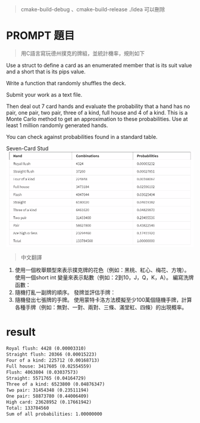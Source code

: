 > cmake-build-debug 、cmake-build-release ./idea 
> 可以刪除
# PROMPT 題目
> 用C語言寫玩德州撲克的牌組，並統計機率，規則如下

Use a struct to define a card as an enumerated member that is its suit value and a short that is its pips value.

Write a function that randomly shuffles the deck.

Submit your work as a text file.

Then deal out 7 card hands and evaluate the probability that a hand has no pair, one pair, two pair, three of a kind, full house and 4 of a kind.  This is a Monte Carlo method to get an approximation to these probabilities.  Use at least 1 million randomly generated hands.

You can check against probabilities found in a standard table.

Seven-Card Stud
![image](./img/1.png)
> 中文翻譯
1. 使用一個枚舉類型來表示撲克牌的花色（例如：黑桃、紅心、梅花、方塊）。使用一個short int 變量來表示點數（例如：2到10，J，Q，K，A）。
   編寫洗牌函數：
2. 隨機打亂一副牌的順序。
   發牌並評估手牌：
3. 隨機發出七張牌的手牌。
   使用蒙特卡洛方法模擬至少100萬個隨機手牌，計算各種手牌（例如：無對、一對、兩對、三條、滿堂紅、四條）的出現概率。
# result
```shell
Royal flush: 4428 (0.00003310)
Straight flush: 20366 (0.00015223)
Four of a kind: 225712 (0.00168713)
Full house: 3417605 (0.02554559)
Flush: 4063804 (0.03037573)
Straight: 5571765 (0.04164729)
Three of a kind: 6523800 (0.04876347)
Two pair: 31454348 (0.23511194)
One pair: 58873780 (0.44006409)
High card: 23628952 (0.17661942)
Total: 133784560
Sum of all probabilities: 1.00000000
```
